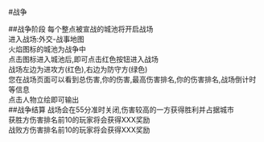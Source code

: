 #战争

##战争阶段
每个整点被宣战的城池将开启战场  
进入战场:外交-战事地图  
火焰图标的城池为战争中  
点击图标进入城池后,即可点击红色按钮进入战场  
战场左边为进攻方(红色),右边为防守方(绿色)  
您在战场页面可以看到总伤害,你的伤害,最高伤害排名,你的伤害排名,战场倒计时等信息  
点击人物立绘即可输出  
##战争结算
战场会在55分准时关闭,伤害较高的一方获得胜利并占据城市  
获胜方伤害排名前10的玩家将会获得XXX奖励  
战败方伤害排名前10的玩家将会获得XXX奖励  